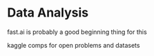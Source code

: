 # Data Analysis

fast.ai is probably a good beginning thing for this

kaggle comps for open problems and datasets
